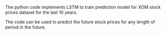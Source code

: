 The python code implements LSTM to train prediction model for XOM stock prices dataset for the last 10 years. 

The code can be used to predict the future stock prices for any length of period in the future.
